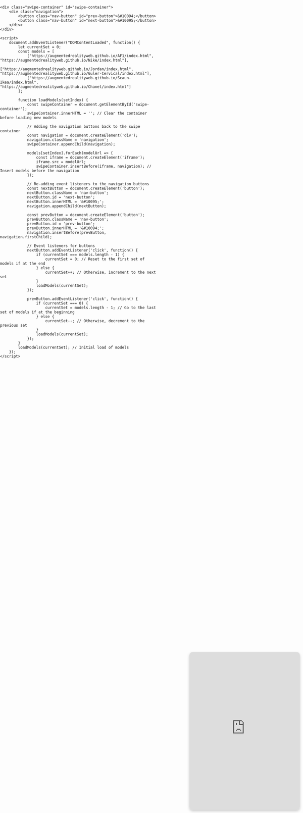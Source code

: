 <!DOCTYPE html>
<html lang="ro">
<head>
    <meta charset="UTF-8">
    <meta name="viewport" content="width=device-width, initial-scale=1.0">
    <title>Embed Chatbot și Modele 3D</title>
    <style>
        body {
            margin: 0;
            padding: 0;
            display: flex;
            flex-direction: column;
            align-items: center;
            justify-content: center;
            height: 100vh;
            background: url('image.png') no-repeat center center fixed;
            background-size: cover;
        }
        iframe {
            border: none;
            border-radius: 10px;
            box-shadow: 0 4px 8px rgba(0, 0, 0, 0.2);
        }
        .chatbot {
            width: 350px; /* Ajustează dimensiunile iframe-ului după preferințe */
            height: 500px; /* Ajustează dimensiunile iframe-ului după preferințe */
            position: fixed;
            bottom: 10px;
            right: 10px;
        }
        .swipe-container {
            display: flex;
            flex-direction: column;
            align-items: center;
            width: 200px; /* Adjust this as needed */
            overflow: hidden;
            position: relative;
            margin-top: 20px;
        }
        .swipe-container iframe {
            width: 200px;
            height: 240px;
            border-radius: 30%;
            margin-bottom: 60px; /* Space between models */
        }
        .navigation {
            display: flex;
            justify-content: space-between;
            position: absolute;
            top: calc(50% - 30px);
            width: 100%;
            transform: translateY(-50%);
        }
        .nav-button {
            background-color: #007BFF; /* Bootstrap primary color for reference */
            color: white;
            border: none;
            border-radius: 50%;
            width: 40px;
            height: 40px;
            cursor: pointer;
            opacity: 0.8;
            transition: opacity 0.3s ease;
        }
        .nav-button:hover {
            opacity: 1;
        }
    </style>
</head>
<body>
    <iframe src="https://steli.vercel.app" title="Chatbot" class="chatbot"></iframe>

    <div class="swipe-container" id="swipe-container">
        <div class="navigation">
            <button class="nav-button" id="prev-button">&#10094;</button>
            <button class="nav-button" id="next-button">&#10095;</button>
        </div>
    </div>

    <script>
        document.addEventListener("DOMContentLoaded", function() {
            let currentSet = 0;
            const models = [
                ["https://augmentedrealityweb.github.io/AF1/index.html", "https://augmentedrealityweb.github.io/Nike/index.html"],
                ["https://augmentedrealityweb.github.io/Jordan/index.html", "https://augmentedrealityweb.github.io/Guler-Cervical/index.html"],
                ["https://augmentedrealityweb.github.io/Scaun-Ikea/index.html", "https://augmentedrealityweb.github.io/Chanel/index.html"]
            ];

            function loadModels(setIndex) {
                const swipeContainer = document.getElementById('swipe-container');
                swipeContainer.innerHTML = ''; // Clear the container before loading new models

                // Adding the navigation buttons back to the swipe container
                const navigation = document.createElement('div');
                navigation.className = 'navigation';
                swipeContainer.appendChild(navigation);

                models[setIndex].forEach(modelUrl => {
                    const iframe = document.createElement('iframe');
                    iframe.src = modelUrl;
                    swipeContainer.insertBefore(iframe, navigation); // Insert models before the navigation
                });

                // Re-adding event listeners to the navigation buttons
                const nextButton = document.createElement('button');
                nextButton.className = 'nav-button';
                nextButton.id = 'next-button';
                nextButton.innerHTML = '&#10095;';
                navigation.appendChild(nextButton);

                const prevButton = document.createElement('button');
                prevButton.className = 'nav-button';
                prevButton.id = 'prev-button';
                prevButton.innerHTML = '&#10094;';
                navigation.insertBefore(prevButton, navigation.firstChild);

                // Event listeners for buttons
                nextButton.addEventListener('click', function() {
                    if (currentSet === models.length - 1) {
                        currentSet = 0; // Reset to the first set of models if at the end
                    } else {
                        currentSet++; // Otherwise, increment to the next set
                    }
                    loadModels(currentSet);
                });

                prevButton.addEventListener('click', function() {
                    if (currentSet === 0) {
                        currentSet = models.length - 1; // Go to the last set of models if at the beginning
                    } else {
                        currentSet--; // Otherwise, decrement to the previous set
                    }
                    loadModels(currentSet);
                });
            }
            loadModels(currentSet); // Initial load of models
        });
    </script>
</body>
</html>
